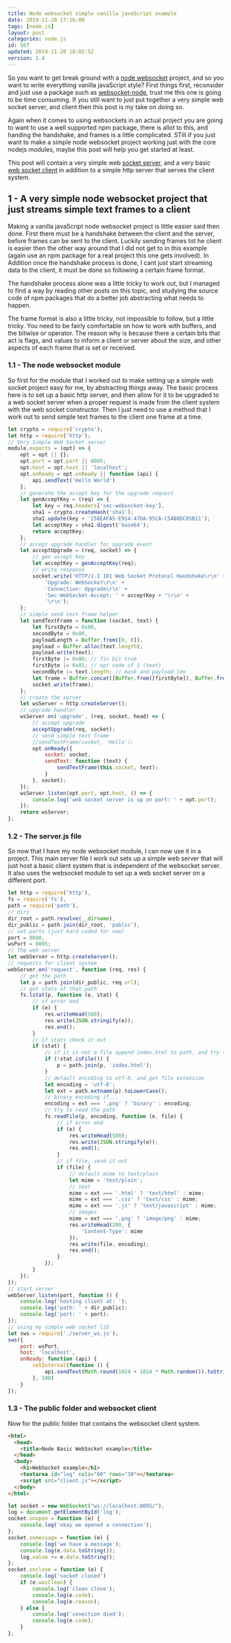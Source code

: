 ```yaml
---
title: Node websocket simple vanilla javaScript example
date: 2019-11-20 17:16:00
tags: [node.js]
layout: post
categories: node.js
id: 567
updated: 2019-11-20 18:02:52
version: 1.4
---
```


So you want to get break ground with a [node websocket](https://medium.com/@martin.sikora/node-js-websocket-simple-chat-tutorial-2def3a841b61) project, and so you want to write everything vanilla javaScript style? First things first, reconsider and just use a package such as [websocket-node](https://github.com/theturtle32/WebSocket-Node/), trust me this one is going to be time consuming. If you still want to just put together a very simple web socket server, and client then this post is my take on doing so.

Again when it comes to using websockets in an actual project you are going to want to use a well supported npm package, there is allot to this, and handing the handshake, and frames is a little complicated. STill if you just want to make a simple node websocket project working just with the core nodejs modules, maybe this post will help you get started at least.

This post will contain a very simple web [socket server](https://developer.mozilla.org/en-US/docs/Web/API/WebSockets_API/Writing_WebSocket_servers), and a very basic [web socket client](https://developer.mozilla.org/en-US/docs/Web/API/WebSockets_API/Writing_WebSocket_client_applications) in addition to a simple http server that serves the client system.

<!-- more -->

## 1 - A very simple node websocket project that just streams simple text frames to a client

Making a vanilla javaScript node websocket project is little easier said then done. First there must be a handshake between the client and the server, before frames can be sent to the client. Luckily sending frames tot he client is easier then the other way around that I did not get to in this example (again use an npm package for a real project this one gets involved). In Addition once the handshake process is done, I cant just start streaming data to the client, it must be done so following a certain frame format. 

The handshake process alone was a little tricky to work out, but I managed to find a way by reading other posts on this topic, and studying the source code of npm packages that do a better job abstracting what needs to happen.

The frame format is also a little tricky, not impossible to follow, but a little tricky. You need to be fairly comfortable on how to work with buffers, and the bitwise or operator. The reason why is because there a certain bits that act is flags, and values to inform a client or server about the size, and other aspects of each frame that is set or received.

### 1.1 - The node websocket module

So first for the module that I worked out to make setting up a simple web socket project easy for me, by abstracting things away. The basic process here is to set up a basic http server, and then allow for it to be upgraded to a web socket server when a proper request is made from the client system with the web socket constructor. Then I just need to use a method that I work out to send simple text frames to the client one frame at a time.

```js
let crypto = require('crypto');
let http = require('http');
// Very Simple Web Socket server
module.exports = (opt) => {
    opt = opt || {};
    opt.port = opt.port || 8095;
    opt.host = opt.host || 'localhost';
    opt.onReady = opt.onReady || function (api) {
        api.sendText('Hello World')
    };
    // generate the accept key for the upgrade request
    let genAcceptKey = (req) => {
        let key = req.headers['sec-websocket-key'],
        sha1 = crypto.createHash('sha1');
        sha1.update(key + '258EAFA5-E914-47DA-95CA-C5AB0DC85B11');
        let acceptKey = sha1.digest('base64');
        return acceptKey;
    };
    // accept upgrade handler for upgrade event
    let acceptUpgrade = (req, socket) => {
        // gen accept key
        let acceptKey = genAcceptKey(req);
        // write response
        socket.write('HTTP/1.1 101 Web Socket Protocol Handshake\r\n' +
            'Upgrade: WebSocket\r\n' +
            'Connection: Upgrade\r\n' +
            'Sec-WebSocket-Accept: ' + acceptKey + '\r\n' +
            '\r\n');
    };
    // simple send text frame helper
    let sendTextFrame = function (socket, text) {
        let firstByte = 0x00,
        secondByte = 0x00,
        payloadLength = Buffer.from([0, 0]),
        payload = Buffer.alloc(text.length);
        payload.write(text);
        firstByte |= 0x80; // fin bit true
        firstByte |= 0x01; // opt code of 1 (text)
        secondByte |= text.length; // mask and payload len
        let frame = Buffer.concat([Buffer.from([firstByte]), Buffer.from([secondByte]), payload]);
        socket.write(frame);
    };
    // create the server
    let wsServer = http.createServer();
    // upgrade handler
    wsServer.on('upgrade', (req, socket, head) => {
        // accept upgrade
        acceptUpgrade(req, socket);
        // send simple text frame
        //sendTextFrame(socket, 'Hello');
        opt.onReady({
            socket: socket,
            sendText: function (text) {
                sendTextFrame(this.socket, text);
            }
        }, socket);
    });
    wsServer.listen(opt.port, opt.host, () => {
        console.log('web socket server is up on port: ' + opt.port);
    });
    return wsServer;
};
```

### 1.2 - The server.js file

So now that I have my node websocket module, I can now use it in a project. This main server file I work out sets up a simple web server that will just host a basic client system that is independent of the websocket server. It also uses the websocket module to set up a web socket server on a different port.

```js
let http = require('http'),
fs = require('fs'),
path = require('path'),
// dirs
dir_root = path.resolve(__dirname),
dir_public = path.join(dir_root, 'public'),
// set ports (just hard coded for now)
port = 8090,
wsPort = 8095;
// The web server
let webServer = http.createServer();
// requests for client system
webServer.on('request', function (req, res) {
    // get the path
    let p = path.join(dir_public, req.url);
    // get stats of that path
    fs.lstat(p, function (e, stat) {
        // if error end
        if (e) {
            res.writeHead(500);
            res.write(JSON.stringify(e));
            res.end();
        }
        // if stats check it out
        if (stat) {
            // if it is not a file append index.html to path, and try that
            if (!stat.isFile()) {
                p = path.join(p, 'index.html');
            }
            // default encoding to utf-8, and get file extension
            let encoding = 'utf-8';
            let ext = path.extname(p).toLowerCase();
            // binary encoding if...
            encoding = ext === '.png' ? 'binary' : encoding;
            // try to read the path
            fs.readFile(p, encoding, function (e, file) {
                // if error end
                if (e) {
                    res.writeHead(500);
                    res.write(JSON.stringify(e));
                    res.end();
                }
                // if file, send it out
                if (file) {
                    // default mime to text/plain
                    let mime = 'text/plain';
                    // text
                    mime = ext === '.html' ? 'text/html' : mime;
                    mime = ext === '.css' ? 'text/css' : mime;
                    mime = ext === '.js' ? 'text/javascript' : mime;
                    // images
                    mime = ext === '.png' ? 'image/png' : mime;
                    res.writeHead(200, {
                        'Content-Type': mime
                    });
                    res.write(file, encoding);
                    res.end();
                }
            });
        }
    });
});
// start server
webServer.listen(port, function () {
    console.log('hosting client at: ');
    console.log('path: ' + dir_public);
    console.log('port: ' + port);
});
// using my simple web socket lib
let sws = require('./server_ws.js');
sws({
    port: wsPort,
    host: 'localhost',
    onReady: function (api) {
        setInterval(function () {
            api.sendText(Math.round(1024 + 1024 * Math.random()).toString(16))
        }, 100)
    }
});
```

### 1.3 - The public folder and websocket client

Now for the public folder that contains the websocket client system.

```html
<html>
  <head>
    <title>Node Basic WebSocket example</title>
  </head>
  <body>
    <h1>WebSocket example</h1>
    <textarea id="log" cols="60" rows="30"></textarea>
    <script src="client.js"></script>
  </body>
</html>
```

```js
let socket = new WebSocket("ws://localhost:8095/"),
log = document.getElementById('log');
socket.onopen = function (e) {
    console.log('okay we opened a connection');
};
socket.onmessage = function (e) {
    console.log('we have a message');
    console.log(e.data.toString());
    log.value += e.data.toString();
};
socket.onclose = function (e) {
    console.log('socket closed')
    if (e.wasClean) {
        console.log('clean close');
        console.log(e.code);
        console.log(e.reason);
    } else {
        console.log('conection died');
        console.log(e.code);
    }
};
```